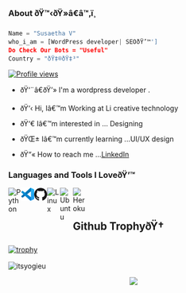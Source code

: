 
### About ðŸ™‹ðŸ»â€â™‚ï¸
```python
Name = "Susaetha V"
who_i_am = [WordPress developer| SEOðŸ’™']
Do Check Our Bots = "Useful"
Country = "ðŸ‡®ðŸ‡³"
```
[![Profile views](https://gpvc.arturio.dev/itsyogieu)](https://github.com/itsyogieu)





- ðŸ‘¨â€ðŸ’» I'm a wordpress developer .
- ðŸ‘‹ Hi, Iâ€™m Working at Li creative technology
- ðŸ‘€ Iâ€™m interested in ... Designing 
- ðŸŒ± Iâ€™m currently learning ...UI/UX design 

- ðŸ“« How to reach me ...[LinkedIn](https://www.instagram.com/its_yogie_u/)



<!---
itsyogieu/itsyogieu is a âœ¨ special âœ¨ repository because its `README.md` (this file) appears on your GitHub profile.
You can click the Preview link to take a look at your changes.
--->

### Languages and Tools I LoveðŸ’™
[<img align="left" alt="Python" width="26px" src="https://upload.wikimedia.org/wikipedia/commons/thumb/c/c3/Python-logo-notext.svg/600px-Python-logo-notext.svg.png" />](https://python.org/)
[<img align="left" alt="Visual Studio Code" width="26px" src="https://raw.githubusercontent.com/github/explore/80688e429a7d4ef2fca1e82350fe8e3517d3494d/topics/visual-studio-code/visual-studio-code.png" />](https://code.visualstudio.com/)
[<img align="left" alt="GitHub" width="26px" src="https://raw.githubusercontent.com/github/explore/78df643247d429f6cc873026c0622819ad797942/topics/github/github.png" />](https://git-scm.com/)
[<img align="left" alt="Linux" width="26px" src="https://telegra.ph/file/632a53dc7a08b08ebdeef.jpg" />](https://www.telegram.org/)
[<img align="left" alt="Ubuntu" width="26px" src="https://assets.ubuntu.com/v1/29985a98-ubuntu-logo32.png" />](https://www.ubuntu.com)
[<img align="left" alt="Heroku" width="26px" src="https://www.nicepng.com/png/full/223-2233246_heroku-logo-salesforce-heroku.png" />](https://heroku.com/)






    







<br />
<br />


## Github TrophyðŸ†

[![trophy](https://github-profile-trophy.vercel.app/?username=itsyogieu&theme=onedark)](https://github.com/itsyogieu)

<p><img align="center" src="https://github-readme-streak-stats.herokuapp.com/?user=itsyogieu&theme=chartreuse-dark&hide_border=True" alt="itsyogieu"/></p>

<p align="center">
    <img src="https://img.shields.io/badge/THANKS%20FOR-VISITING%20ðŸ’™-red?style=for-the-badge&logo=github"/>
</p>
